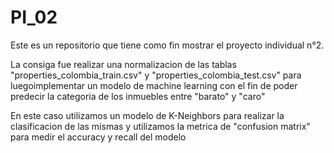 # PI_02

Este es un repositorio que tiene como fin mostrar el proyecto individual n°2.

La consiga fue realizar una normalizacion de las tablas "properties_colombia_train.csv" y "properties_colombia_test.csv" para luegoimplementar un modelo de machine learning con el fin de poder predecir la categoria de los inmuebles entre "barato" y "caro"

En este caso utilizamos un modelo de K-Neighbors para realizar la clasificacion de las mismas y utilizamos la metrica de "confusion matrix" para medir el accuracy y recall del modelo

